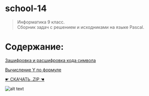 # school-14
>Информатика 9 класс.  
Сборник задач с решением и исходниками на языке Pascal.

# Содержание:  
[Зашифровка и расшифровка кода символа](https://github.com/ialeksii/school-14/tree/main/%D0%97%D0%B0%D1%88%D0%B8%D1%84%D1%80%D0%BE%D0%B2%D0%BA%D0%B0%20%D0%B8%20%D1%80%D0%B0%D1%81%D1%88%D0%B8%D1%84%D1%80%D0%BE%D0%B2%D0%BA%D0%B0%20%D0%BA%D0%BE%D0%B4%D0%B0%20%D1%81%D0%B8%D0%BC%D0%B2%D0%BE%D0%BB%D0%B0)

[Вычисление Y по формуле](https://github.com/ialeksii/school-14/tree/main/%D0%92%D1%8B%D1%87%D0%B8%D1%81%D0%BB%D0%B5%D0%BD%D0%B8%D0%B5%20Y%20%D0%BF%D0%BE%20%D1%84%D0%BE%D1%80%D0%BC%D1%83%D0%BB%D0%B5)
  
[☛ СКАЧАТЬ .ZIP ☚](https://github.com/ialeksii/school-14/archive/main.zip)  

![alt text](https://yandex.ru/images/touch/search?text=pascal&source=tabbar&p=1&pos=25&rpt=simage&img_url=https%3A%2F%2Fsun9-53.userapi.com%2Fc540102%2Fv540102175%2F26646%2FcXzPi8f7yHY.jpg&ts=1606476223286)  
